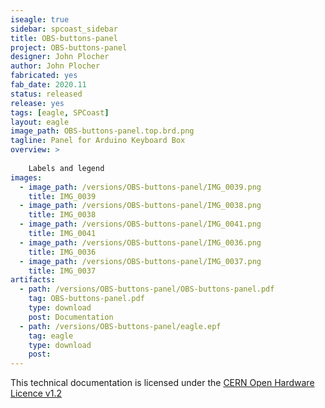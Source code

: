```yaml
---
iseagle: true
sidebar: spcoast_sidebar
title: OBS-buttons-panel
project: OBS-buttons-panel
designer: John Plocher
author: John Plocher
fabricated: yes
fab_date: 2020.11
status: released
release: yes
tags: [eagle, SPCoast]
layout: eagle
image_path: OBS-buttons-panel.top.brd.png
tagline: Panel for Arduino Keyboard Box
overview: >
    
    Labels and legend
images:
  - image_path: /versions/OBS-buttons-panel/IMG_0039.png
    title: IMG_0039
  - image_path: /versions/OBS-buttons-panel/IMG_0038.png
    title: IMG_0038
  - image_path: /versions/OBS-buttons-panel/IMG_0041.png
    title: IMG_0041
  - image_path: /versions/OBS-buttons-panel/IMG_0036.png
    title: IMG_0036
  - image_path: /versions/OBS-buttons-panel/IMG_0037.png
    title: IMG_0037
artifacts:
  - path: /versions/OBS-buttons-panel/OBS-buttons-panel.pdf
    tag: OBS-buttons-panel.pdf
    type: download
    post: Documentation
  - path: /versions/OBS-buttons-panel/eagle.epf
    tag: eagle
    type: download
    post: 
---
```



This technical documentation is licensed under the [CERN Open Hardware Licence v1.2](http://www.ohwr.org/attachments/2388/cern_ohl_v_1_2.txt)
